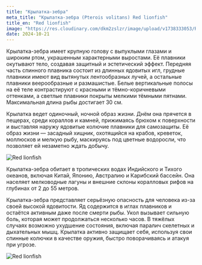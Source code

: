 ```yaml
---
title: "Крылатка-зебра"
meta_title: "Крылатка-зебра (Pterois volitans) Red lionfish"
title_en: "Red lionfish"
image: "https://res.cloudinary.com/dkm2zslzr/image/upload/v1738333053/Red_Lionfish_2400x1350_yy8t5m.png"
date: 2024-10-21
---
```


Крылатка-зебра имеет крупную голову с выпуклыми глазами и широким ртом, украшенным характерными выростами. Её плавники окутывают тело, создавая защитный и эстетический эффект. Передняя часть спинного плавника состоит из длинных ядовитых игл, грудные плавники имеют вид вытянутых лентообразных лучей, а остальные плавники веерообразные и размашистые. Белые вертикальные полосы на её теле контрастируют с красными и тёмно-коричневыми оттенками, а светлые плавники покрыты мелкими тёмными пятнами. Максимальная длина рыбы достигает 30 см.

Крылатка ведет одиночный, ночной образ жизни. Днём она прячется в пещерах, среди кораллов и камней, прижимаясь брюхом к поверхности и выставляя наружу ядовитые колючие плавники для самозащиты. Её образ жизни — засадный хищник, охотящийся на крабов, креветок, моллюсков и мелкую рыбу, маскируясь под цветные водоросли, что позволяет ей незаметно ждать добычу.

![Red lionfish](https://res.cloudinary.com/dkm2zslzr/image/upload/v1738333063/Red_Lionfish_3_ivujb6.png "Red lionfish")

Крылатка-зебра обитает в тропических водах Индийского и Тихого океанов, включая Китай, Японию, Австралию и Карибский бассейн. Она населяет мелководные лагуны и внешние склоны коралловых рифов на глубинах от 2 до 55 метров.

Крылатка-зебра представляет серьёзную опасность для человека из-за своей высокой ядовитости. Яд содержится в иглах плавников и остаётся активным даже после смерти рыбы. Укол вызывает сильную боль, которая может продолжаться несколько часов. В тяжёлых случаях возможно ухудшение состояния, включая паралич скелетных и дыхательных мышц. Крылатка активно защищает себя, используя свои спинные колючки в качестве оружия, быстро поворачиваясь и атакуя при угрозе.

![Red lionfish](https://res.cloudinary.com/dkm2zslzr/image/upload/v1738333065/Red_Lionfish_4_vnrss3.png "Red lionfish")
